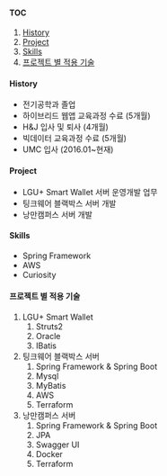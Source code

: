 #### TOC
1. [History](#history)
2. [Project](#project)
3. [Skills](#skills)
4. [프로젝트 별 적용 기술](#프로젝트_별_적용_기술)

#### History
- 전기공학과 졸업
- 하이브리드 웹앱 교육과정 수료 (5개월)
- H&J 입사 및 퇴사 (4개월)
- 빅데이터 교육과정 수료 (5개월)
- UMC 입사 (2016.01~현재)

#### Project
- LGU+ Smart Wallet 서버 운영개발 업무
- 팅크웨어 블랙박스 서버 개발
- 낭만캠퍼스 서버 개발

#### Skills
- Spring Framework
- AWS
- Curiosity

#### 프로젝트 별 적용 기술
1. LGU+ Smart Wallet
    1. Struts2
    2. Oracle
    3. IBatis
2. 팅크웨어 블랙박스 서버
    1. Spring Framework & Spring Boot
    2. Mysql
    3. MyBatis
    4. AWS
    5. Terraform
3. 낭만캠퍼스 서버
    1. Spring Framework & Spring Boot
    2. JPA
    3. Swagger UI
    4. Docker
    5. Terraform